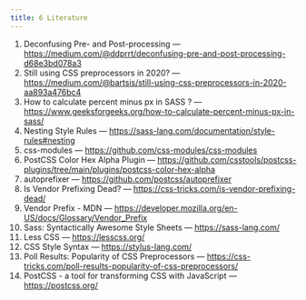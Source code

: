 ```yaml
---
title: 6 Literature
---
```


1. Deconfusing Pre- and Post-processing  — https://medium.com/@ddprrt/deconfusing-pre-and-post-processing-d68e3bd078a3
2. Still using CSS preprocessors in 2020? — https://medium.com/@bartsis/still-using-css-preprocessors-in-2020-aa893a476bc4
3. How to calculate percent minus px in SASS ? — https://www.geeksforgeeks.org/how-to-calculate-percent-minus-px-in-sass/
4. Nesting Style Rules — https://sass-lang.com/documentation/style-rules#nesting
5. css-modules — https://github.com/css-modules/css-modules
6. PostCSS Color Hex Alpha Plugin — https://github.com/csstools/postcss-plugins/tree/main/plugins/postcss-color-hex-alpha
7. autoprefixer — https://github.com/postcss/autoprefixer
8. Is Vendor Prefixing Dead? — https://css-tricks.com/is-vendor-prefixing-dead/
9. Vendor Prefix - MDN — https://developer.mozilla.org/en-US/docs/Glossary/Vendor_Prefix
10. Sass: Syntactically Awesome Style Sheets — https://sass-lang.com/
11. Less CSS — https://lesscss.org/
12. CSS Style Syntax — https://stylus-lang.com/
13. Poll Results: Popularity of CSS Preprocessors — https://css-tricks.com/poll-results-popularity-of-css-preprocessors/
14. PostCSS - a tool for transforming CSS with JavaScript — https://postcss.org/
